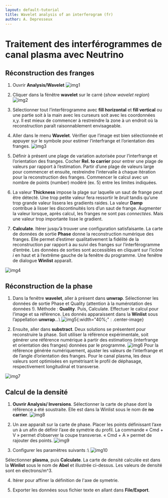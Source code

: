 ```yaml
---
layout: default-tutorial
title: Wavelet analysis of an interferogram (fr)
author: A. Depresseux
---
```


# Traitement des interférogrammes de canal plasma avec Neutrino 

## Réconstruction des franges

1. Ouvrir **Analysis/Wavelet**
![img1](images/img1.png)

2. Cliquer dans la fénêtre **wavelet** sur le carré (*show wavelet region*)
![img2](images/img2.png)

3. Sélectionner tout l’interférogramme avec **fill horizontal** et **fill vertical** ou
une partie soit à la main avec les curseurs soit avec les coordonnées x,y. Il est
mieux de commencer à restreindre la zone à un endroit où la reconstruction
paraît raisonnablement envisageable.

4. Aller dans le menu **Wavelet**. Vérifier que l’image est bien sélectionnée et
appuyer sur le symbole pour estimer l’interfrange et l’orientation des franges.
![img3](images/img3.png)

5. Définir à présent une plage de variation autorisée pour l’interfrange et
l’orientation des franges. Cocher **Rel. to carrier** pour entrer une plage de
valeurs par rapport à l’estimation. Partir d’une plage de valeurs large pour
commencer et ensuite, restreindre l’intervalle à chaque itération pour la
reconstruction des franges.
Commencer le calcul avec un nombre de points (number) modéré (ex. 5) entre
les limites indiquées.

6. La valeur **Thickness** impose la plage sur laquelle un saut de frange peut être
détecté. Une trop petite valeur fera ressortir le *bruit* tandis qu’une trop
grande valeur lissera les gradients raides. La valeur **Damp** contribue à lisser
les discontinuités lors d’un saut de frange. Augmenter la valeur lorsque, après
calcul, les franges ne sont pas *connectées*. Mais une valeur trop
importante lisse le gradient.

7. **Calculate**. Itérer jusqu’à trouver une configuration satisfaisante. La carte de
données de sortie **Phase** donne la reconstruction numérique des franges. Elle
permet d’estimer qualitativement la fidélité de la reconstruction par rapport à
au suivi des franges sur l’interférogramme d’entrée.
Les données de sorties sont accessibles en cliquant sur l’icône *i* en haut et
à l’extrême gauche de la fenêtre du programme. Une fenêtre de dialogue
**Winlist** apparaît.


![img4](images/img4.png)

## Réconstruction de la phase
1. Dans la fenêtre **wavelet**, aller à présent dans **unwrap**. Sélectionner les
données de sortie Phase et Quality (attention à la numérotation des
données !). Méthode : **Quality**. Puis, Calculate.
Effectuer le calcul pour l’image et sa référence. Les donnés apparaissent dans
la **Winlist** sous l’appellation **unwrap**...\\
![img5](images/img5.png){:width="40%;" : .center-image}

2. Ensuite, aller dans **substract**. Deux solutions se présentent pour
reconstruire la phase. Soit utiliser la référence expérimentale, soit générer une
référence numérique à partir des estimations (interfrange et orientation des
franges) données par le programme.
![img6](images/img6.png)
Pour la référence générée numériquement, ajuster les valeurs de l’interfrange
et de l’angle d’orientation des franges. Pour le canal plasma, les deux valeurs
sont optimisées en symétrisant le profil de déphasage, respectivement
longitudinal et transverse.

![img7](images/img7.png)

## Calcul de la densité

1. **Ouvrir Analysis/ Inversions**. Sélectionner la carte de phase dont la référence a
été soustraite. Elle est dans la Winlist sous le nom de **no carrier**.
![img8](images/img8.png)

2. Un axe apparaît sur la carte de phase. Placer les points définissant l’axe un à
un afin de définir l’axe de symétrie du profil. La commande « Cmd + V »
permet d’observer la coupe transverse. « Cmd + A » permet de rajouter des
points.
![img9](images/img9.png)

3. Configurer les paramètres suivants :\\
![img10](images/img10.png)

Sélectionner **plasma**, puis **Calculate**. La carte de densité calculée est dans la **Winlist**
sous le nom de **Abel** et illustrée ci-dessus. Les valeurs de densité sont en electrons/m^3.

4. Itérer pour affiner la définition de l'axe de symetrie.

5. Exporter les données sous fichier texte en allant dans **File/Export**.

